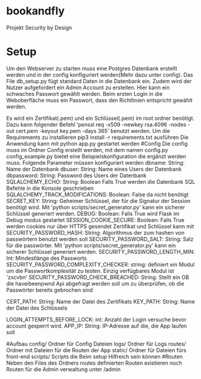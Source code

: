# bookandfly
Projekt Security by Design
# Setup
Um den Webserver zu starten muss eine Postgres Datenbank erstellt werden
und in der config konfiguriert werden(Mehr dazu unter config). Das File db_setup.py fügt standard
Daten in die Datenbank ein. Zudem wird der Nutzer aufgefordert ein Admin Account
zu erstellen. Hier kann ein schwaches Passwort gewählt werden. Beim ersten Login
in die Weboberfläche muss ein Passwort, dass den Richtlinien entspricht gewählt werden.

Es wird ein Zertifikat(.pem) und ein Schlüssel(.pem) im root ordner benötigt. Dazu kann folgender
Befehl 'penssl req -x509 -newkey rsa:4096 -nodes -out cert.pem -keyout key.pem -days 365' benutzt werden.
Um die Requirements zu installieren pip3 install -r requirements.txt ausführen
Die Anwendung kann mit python app.py gestartet werden
#Config
Die config muss im Ordner Config erstellt werden, mit dem namen config.py
config_example.py bietet eine Beispielskonfiguration die ergänzt werden muss.
Folgende Parameter müssen konfiguriert werden
dbname: String: Name der Datenbank
dbuser: String: Name eines Users der Datenbank
dbpassword: String: Password des Users der Datenbank
SQLALCHEMY_ECHO: String: Boolean Falls True werden die Datenbank SQL Befehle in die Konsole geschrieben
SQLALCHEMY_TRACK_MODIFICATIONS: Boolean: False da nicht benötigt
SECRET_KEY: String: Geheimer Schlüssel, der für die Signatur der Session benötigt wird.
Mit 'python scripts/secret_generator.py' kann ein sicherer Schlüssel generiert werden.
DEBUG: Boolean: Falls True wird Flask im Debug modus gestartet
SESSION_COOKIE_SECURE: Boolean: Falls True werden cookies nur über HTTPS gesendet
Zertifikat und Schlüssel kann mit
SECURITY_PASSWORD_HASH: String: Algorithmus der zum hashen von passwörtern benutzt werden soll
SECURITY_PASSWORD_SALT: String: Salz für die passwörter. Mit 'python scripts/secret_generator.py' kann ein sicherer Schlüssel generiert werden.
SECURITY_PASSWORD_LENGTH_MIN: Int: Mindestlänge des Passworts
SECURITY_PASSWORD_COMPLEXITY_CHECKER: string: definiert ein Modul um die Passwortkomplexität zu testen. 
Einzig verfügbares Modul
ist 'zxcvbn'
SECURITY_PASSWORD_CHECK_BREACHED:  String: Stellt ein OB die haveibeenpwnd Api abgefragt werden soll um zu überprüfen, ob die Passwörter bereits gebrochen sind

CERT_PATH: String: Name der Datei des Zertifikats
KEY_PATH: String: Name der Datei des Schlüssels

LOGIN_ATTEMPTS_BEFORE_LOCK: int: Anzahl der Login versuche bevor account gesperrt wird.
APP_IP: String: IP-Adresse auf die, die App laufen soll

#Aufbau
config/ Ordner für Config Dateien
logs/ Ordner für Logs
routes/ Ordner mit Dateien für die Routen der App
static/ Ordner für Dateien fürs front-end
scripts/ Scripts die Beim setup Hilfreich sein können
#Routen
Neben den Files des Ordners routes definierten Routen existieren noch Routen
für die Admin verwaltung unter /admin
